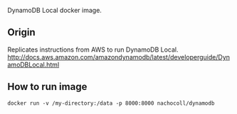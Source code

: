 DynamoDB Local docker image.

## Origin

Replicates instructions from AWS to run DynamoDB Local. 
http://docs.aws.amazon.com/amazondynamodb/latest/developerguide/DynamoDBLocal.html

## How to run image

```shell
docker run -v /my-directory:/data -p 8000:8000 nachocoll/dynamodb
```
